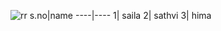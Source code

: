 ![rr](https://www.rolls-roycemotorcars.com/content/dam/rrmc/marketUK/rollsroycemotorcars_com/1-0-home/page-properties/rrmc-homepage-ghost-share-image.jpg)
s.no|name
----|----
1| saila
2| sathvi
3| hima
